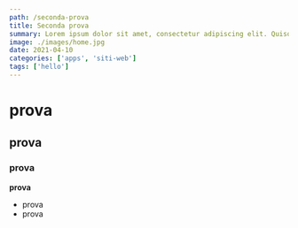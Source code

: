 ```yaml
---
path: /seconda-prova
title: Seconda prova
summary: Lorem ipsum dolor sit amet, consectetur adipiscing elit. Quisque ornare accumsan sem ac sodales. Curabitur finibus et quam ac placerat. Nulla venenatis dolor in dui aliquet, quis sagittis velit luctus. Aliquam ante arcu, scelerisque sagittis nunc eget, tincidunt hendrerit eros. Pellentesque bibendum diam eget urna volutpat maximus in id dolor. Etiam id molestie ex. Mauris ligula nunc, tincidunt ut nisi in, ultrices lobortis felis. Suspendisse lectus metus, auctor vel urna non, semper pulvinar libero. Fusce sodales nisi non malesuada laoreet. 
image: ./images/home.jpg
date: 2021-04-10
categories: ['apps', 'siti-web']
tags: ['hello']
---
```


# prova
## prova
### prova

**prova**

- prova
- prova